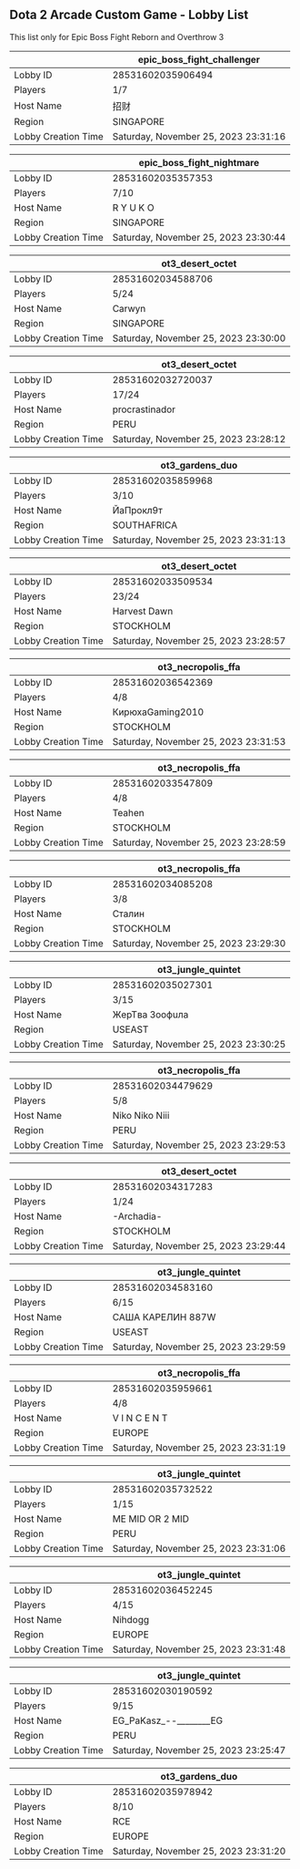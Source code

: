 ## Dota 2 Arcade Custom Game - Lobby List

This list only for Epic Boss Fight Reborn and Overthrow 3

|  | epic_boss_fight_challenger |
| ------ | ------ |
| Lobby ID | 28531602035906494 |
| Players | 1/7 |
| Host Name | 招财 |
| Region | SINGAPORE |
| Lobby Creation Time | Saturday, November 25, 2023 23:31:16 |


|  | epic_boss_fight_nightmare |
| ------ | ------ |
| Lobby ID | 28531602035357353 |
| Players | 7/10 |
| Host Name | R Y U K O |
| Region | SINGAPORE |
| Lobby Creation Time | Saturday, November 25, 2023 23:30:44 |


|  | ot3_desert_octet |
| ------ | ------ |
| Lobby ID | 28531602034588706 |
| Players | 5/24 |
| Host Name | Carwyn |
| Region | SINGAPORE |
| Lobby Creation Time | Saturday, November 25, 2023 23:30:00 |


|  | ot3_desert_octet |
| ------ | ------ |
| Lobby ID | 28531602032720037 |
| Players | 17/24 |
| Host Name | procrastinador |
| Region | PERU |
| Lobby Creation Time | Saturday, November 25, 2023 23:28:12 |


|  | ot3_gardens_duo |
| ------ | ------ |
| Lobby ID | 28531602035859968 |
| Players | 3/10 |
| Host Name | ЙаПрокл9т |
| Region | SOUTHAFRICA |
| Lobby Creation Time | Saturday, November 25, 2023 23:31:13 |


|  | ot3_desert_octet |
| ------ | ------ |
| Lobby ID | 28531602033509534 |
| Players | 23/24 |
| Host Name | Harvest Dawn |
| Region | STOCKHOLM |
| Lobby Creation Time | Saturday, November 25, 2023 23:28:57 |


|  | ot3_necropolis_ffa |
| ------ | ------ |
| Lobby ID | 28531602036542369 |
| Players | 4/8 |
| Host Name | КирюхаGaming2010 |
| Region | STOCKHOLM |
| Lobby Creation Time | Saturday, November 25, 2023 23:31:53 |


|  | ot3_necropolis_ffa |
| ------ | ------ |
| Lobby ID | 28531602033547809 |
| Players | 4/8 |
| Host Name | Teahen |
| Region | STOCKHOLM |
| Lobby Creation Time | Saturday, November 25, 2023 23:28:59 |


|  | ot3_necropolis_ffa |
| ------ | ------ |
| Lobby ID | 28531602034085208 |
| Players | 3/8 |
| Host Name | Сталин |
| Region | STOCKHOLM |
| Lobby Creation Time | Saturday, November 25, 2023 23:29:30 |


|  | ot3_jungle_quintet |
| ------ | ------ |
| Lobby ID | 28531602035027301 |
| Players | 3/15 |
| Host Name | ЖepTʙa Зooфuлa |
| Region | USEAST |
| Lobby Creation Time | Saturday, November 25, 2023 23:30:25 |


|  | ot3_necropolis_ffa |
| ------ | ------ |
| Lobby ID | 28531602034479629 |
| Players | 5/8 |
| Host Name | Niko Niko Niii |
| Region | PERU |
| Lobby Creation Time | Saturday, November 25, 2023 23:29:53 |


|  | ot3_desert_octet |
| ------ | ------ |
| Lobby ID | 28531602034317283 |
| Players | 1/24 |
| Host Name | -Archadia- |
| Region | STOCKHOLM |
| Lobby Creation Time | Saturday, November 25, 2023 23:29:44 |


|  | ot3_jungle_quintet |
| ------ | ------ |
| Lobby ID | 28531602034583160 |
| Players | 6/15 |
| Host Name | САША КАРЕЛИН 887W |
| Region | USEAST |
| Lobby Creation Time | Saturday, November 25, 2023 23:29:59 |


|  | ot3_necropolis_ffa |
| ------ | ------ |
| Lobby ID | 28531602035959661 |
| Players | 4/8 |
| Host Name | V I N C E N T |
| Region | EUROPE |
| Lobby Creation Time | Saturday, November 25, 2023 23:31:19 |


|  | ot3_jungle_quintet |
| ------ | ------ |
| Lobby ID | 28531602035732522 |
| Players | 1/15 |
| Host Name | ME MID OR 2 MID |
| Region | PERU |
| Lobby Creation Time | Saturday, November 25, 2023 23:31:06 |


|  | ot3_jungle_quintet |
| ------ | ------ |
| Lobby ID | 28531602036452245 |
| Players | 4/15 |
| Host Name | Nihdogg |
| Region | EUROPE |
| Lobby Creation Time | Saturday, November 25, 2023 23:31:48 |


|  | ot3_jungle_quintet |
| ------ | ------ |
| Lobby ID | 28531602030190592 |
| Players | 9/15 |
| Host Name | EG_PaKasz_--________EG |
| Region | PERU |
| Lobby Creation Time | Saturday, November 25, 2023 23:25:47 |


|  | ot3_gardens_duo |
| ------ | ------ |
| Lobby ID | 28531602035978942 |
| Players | 8/10 |
| Host Name | RCE |
| Region | EUROPE |
| Lobby Creation Time | Saturday, November 25, 2023 23:31:20 |


